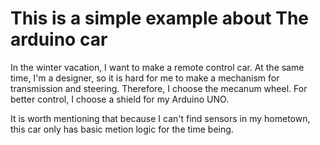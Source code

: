 # This is a simple example about The arduino car

In the winter vacation, I want to make a remote control car. At the same time, I'm a designer, so it is hard for me to make a mechanism for transmission and steering. Therefore, I choose the mecanum wheel. For better control, I choose a shield for my Arduino UNO.  

It is worth mentioning that because I can't find sensors in my hometown, this car only has basic metion logic for the time being.
